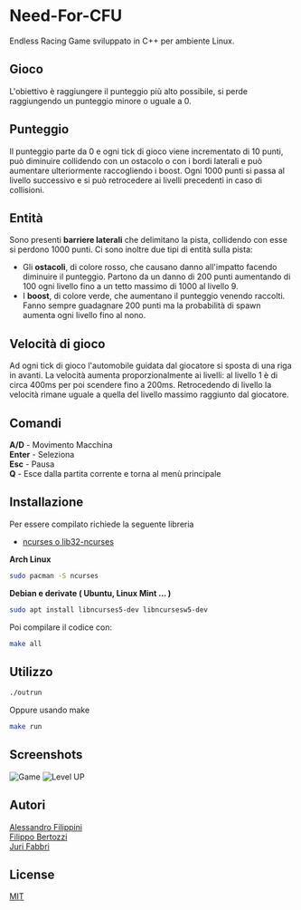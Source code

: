 # Need-For-CFU
Endless Racing Game sviluppato in C++ per ambiente Linux.

## Gioco
L'obiettivo è raggiungere il punteggio più alto possibile, si perde raggiungendo un punteggio minore o uguale a 0.

## Punteggio
Il punteggio parte da 0 e ogni tick di gioco viene incrementato di 10 punti, può diminuire collidendo con un ostacolo o con i bordi laterali e può aumentare ulteriormente raccogliendo i boost. Ogni 1000 punti si passa al livello successivo e si può retrocedere ai livelli precedenti in caso di collisioni.

## Entità
Sono presenti **barriere laterali** che delimitano la pista, collidendo con esse si perdono 1000 punti. Ci sono inoltre due tipi di entità sulla pista: 
- Gli **ostacoli**, di colore rosso, che causano danno all'impatto facendo diminuire il punteggio. Partono da un danno di 200 punti aumentando di   100 ogni livello fino a un tetto massimo di 1000 al livello 9.
- I **boost**, di colore verde, che aumentano il punteggio venendo raccolti. Fanno sempre guadagnare 200 punti ma la probabilità di spawn aumenta ogni livello fino al nono.


## Velocità di gioco
Ad ogni tick di gioco l'automobile guidata dal giocatore si sposta di una riga in avanti. La velocità aumenta proporzionalmente ai livelli: al livello 1 è di circa 400ms per poi scendere fino a 200ms. Retrocedendo di livello la velocità rimane uguale a quella del livello massimo raggiunto dal giocatore.


## Comandi
**A/D** - Movimento Macchina  
**Enter** - Seleziona  
**Esc** - Pausa  
**Q** - Esce dalla partita corrente e torna al menù principale


## Installazione
Per essere compilato richiede la seguente libreria

* [ncurses o lib32-ncurses](https://invisible-island.net/ncurses/ncurses.html)

**Arch Linux**
```bash
sudo pacman -S ncurses
```

**Debian e derivate ( Ubuntu, Linux Mint ... )**
```bash
sudo apt install libncurses5-dev libncursesw5-dev
```

Poi compilare il codice con:
```bash
make all
```

## Utilizzo
```bash
./outrun
```
Oppure usando make
```bash
make run
```
## Screenshots
![Game](https://i.imgur.com/VrMczYC.png)
![Level UP](https://i.imgur.com/L5sekBl.png)

## Autori
[Alessandro Filippini](https://github.com/AlePini)  
[Filippo Bertozzi](https://github.com/FilippoBertozzi)  
[Juri Fabbri](https://github.com/Yureehh)

## License
[MIT](https://choosealicense.com/licenses/mit/)
